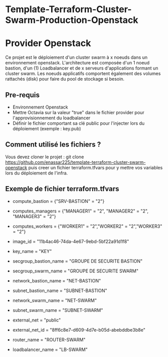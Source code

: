 # Template-Terraform-Cluster-Swarm-Production-Openstack
# Provider Openstack

Ce projet est le déploiement d'un cluster swarm à x noeuds dans un environnement openstack. L'architecture est composée d'un 1 noeud bastion, d'un (1) Loadbalancer et de x serveurs d'applications formant un cluster swarm. Les noeuds applicatifs comportent également des volumes rattachés (disk) pour faire du pool de stockage si besoin.

## Pre-requis

* Environnement Openstack
* Mettre Octavia sur la valeur "true" dans le fichier provider pour l'approvisionnement du loadbalancer
* Définir le fichier comportant sa clé public pour l'injecter lors du déploiement (exemple : key.pub)

## Comment utilisé les fichiers ?

Vous devez cloner le projet : git clone https://github.com/enassar225/template-terraform-cluster-swarm-openstack puis creer un fichier terraform.tfvars pour y mettre vos variables lors du déploiement de l'infra.

## Exemple de fichier terraform.tfvars

* compute_bastion = {"SRV-BASTION" = "2"}
* computes_managers = {"MANAGER1" = "2", "MANAGER2" = "2", "MANAGER3" = "2"}
* computes_workers = {"WORKER1" = "2","WORKER2" = "2","WORKER3" = "2"}
* image_id = "11b4ac46-74da-4e67-9ebd-5bf22a91d1f8"
* key_name = "KEY"

* secgroup_bastion_name = "GROUPE DE SECURITE BASTION"
* secgroup_swarm_name   = "GROUPE DE SECURITE SWARM"

* network_bastion_name = "NET-BASTION"
* subnet_bastion_name  = "SUBNET-BASTION"
* network_swarm_name   = "NET-SWARM"
* subnet_swarm_name    = "SUBNET-SWARM"
* external_net         = "public"
* external_net_id      = "8ff6c8e7-d609-4d7e-b05d-abebddbe3b8e"
* router_name = "ROUTER-SWARM"

* loadbalancer_name = "LB-SWARM"

